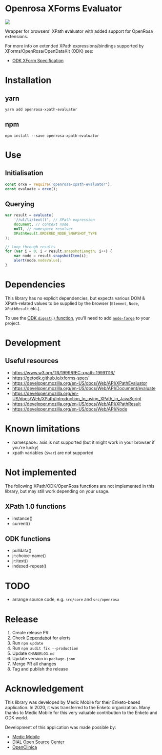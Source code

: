 Openrosa XForms Evaluator
=========================

<a href="https://travis-ci.com/enketo/openrosa-xpath-evaluator"><img src="https://travis-ci.com/enketo/openrosa-xpath-evaluator.svg?branch=master"/></a>

Wrapper for browsers' XPath evaluator with added support for OpenRosa extensions.

For more info on extended XPath expressions/bindings supported by XForms/OpenRosa/OpenDataKit (ODK) see:

* [ODK XForm Specification](https://getodk.github.io/xforms-spec/)


# Installation

## yarn

    yarn add openrosa-xpath-evaluator

## npm

    npm install --save openrosa-xpath-evaluator

# Use

## Initialisation

```js
const orxe = require('openrosa-xpath-evaluator');
const evaluate = orxe();
```

## Querying

```js
var result = evaluate(
    '//ul/li/text()', // XPath expression
    document, // context node
    null, // namespace resolver
    XPathResult.ORDERED_NODE_SNAPSHOT_TYPE
);

// loop through results
for (var i = 0; i < result.snapshotLength; i++) {
    var node = result.snapshotItem(i);
    alert(node.nodeValue);
}
```


# Dependencies

This library has no explicit dependencies, but expects various DOM & XPath-related values to be supplied by the browser (`Element`, `Node`, `XPathResult` etc.).

To use the [ODK `digest()` function](https://getodk.github.io/xforms-spec/#fn:digest),
you'll need to add [`node-forge`](https://www.npmjs.com/package/node-forge) to
your project.


# Development

## Useful resources

* https://www.w3.org/TR/1999/REC-xpath-19991116/
* https://getodk.github.io/xforms-spec/
* https://developer.mozilla.org/en-US/docs/Web/API/XPathEvaluator
* https://developer.mozilla.org/en-US/docs/Web/API/Document/evaluate
* https://developer.mozilla.org/en-US/docs/Web/XPath/Introduction_to_using_XPath_in_JavaScript
* https://developer.mozilla.org/en-US/docs/Web/API/XPathResult
* https://developer.mozilla.org/en-US/docs/Web/API/Node


# Known limitations

* namespace:: axis is not supported (but it might work in your browser if you're lucky)
* xpath variables (`$var`) are not supported


# Not implemented

The following XPath/ODK/OpenRosa functions are not implemented in this library, but may still work depending on your usage.

## XPath 1.0 functions

* instance()
* current()

## ODK functions

* pulldata()
* jr:choice-name()
* jr:itext()
* indexed-repeat()


# TODO

* arrange source code, e.g. `src/core` and `src/openrosa`


# Release

1. Create release PR
1. Check [Dependabot](https://github.com/enketo/openrosa-xpath-evaluator/security/dependabot) for alerts
1. Run `npm update`
1. Run `npm audit fix --production`
1. Update `CHANGELOG.md`
1. Update version in `package.json`
1. Merge PR all changes
1. Tag and publish the release

# Acknowledgement

This library was developed by Medic Mobile for their Enketo-based application. In 2020, it was transferred to the Enketo organization. Many thanks to Medic Mobile for this very valuable contribution to the Enketo and ODK world.

Development of this application was made possible by:

* [Medic Mobile](http://medicmobile.org/)
* [DIAL Open Source Center](https://www.osc.dial.community/)
* [OpenClinica](https://www.openclinica.com/)
